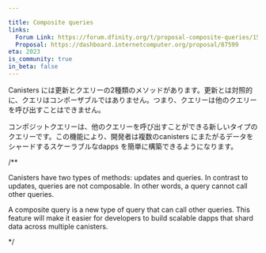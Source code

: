 ```yaml
---

title: Composite queries
links:
  Forum Link: https://forum.dfinity.org/t/proposal-composite-queries/15979
  Proposal: https://dashboard.internetcomputer.org/proposal/87599
eta: 2023
is_community: true
in_beta: false
---
```

Canisters には更新とクエリーの2種類のメソッドがあります。更新とは対照的に、クエリはコンポーザブルではありません。つまり、クエリーは他のクエリーを呼び出すことはできません。

コンポジットクエリーは、他のクエリーを呼び出すことができる新しいタイプのクエリーです。この機能により、開発者は複数のcanisters にまたがるデータをシャードするスケーラブルなdapps を簡単に構築できるようになります。

/**


Canisters have two types of methods: updates and queries. In contrast to updates, queries are not composable. In other words, a query cannot call other queries.

A composite query is a new type of query that can call other queries. This feature will make it easier for developers to build scalable dapps that shard data across multiple canisters.

*/